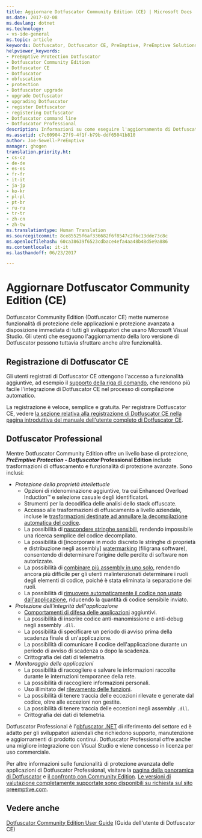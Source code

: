 ```yaml
---
title: Aggiornare Dotfuscator Community Edition (CE) | Microsoft Docs
ms.date: 2017-02-08
ms.devlang: dotnet
ms.technology:
- vs-ide-general
ms.topic: article
keywords: Dotfuscator, Dotfuscator CE, PreEmptive, PreEmptive Solutions, PreEmptive Protection, protezione, community edition, offuscamento, .NET, gratuito, Visual Studio 2017, aggiornamento, riga di comando
helpviewer_keywords:
- PreEmptive Protection Dotfuscator
- Dotfuscator Community Edition
- Dotfuscator CE
- Dotfuscator
- obfuscation
- protection
- Dotfuscator upgrade
- upgrade Dotfuscator
- upgrading Dotfuscator
- register Dotfuscator
- registering Dotfuscator
- Dotfuscator command line
- Dotfuscator Professional
description: Informazioni su come eseguire l'aggiornamento di Dotfuscator Community Edition gratuito incluso in Visual Studio 2017.
ms.assetid: c7c60904-27f9-4f1f-b79b-ddf65041b810
author: Joe-Sewell-PreEmptive
manager: ghogen
translation.priority.ht:
- cs-cz
- de-de
- es-es
- fr-fr
- it-it
- ja-jp
- ko-kr
- pl-pl
- pt-br
- ru-ru
- tr-tr
- zh-cn
- zh-tw
ms.translationtype: Human Translation
ms.sourcegitcommit: 8ce85525f6af336682f6f8547c2f6c13dde73c8c
ms.openlocfilehash: 60ca38639f6523cdbace4efa4aa48b48d5e9a886
ms.contentlocale: it-it
ms.lasthandoff: 06/23/2017

---
```


# <a name="upgrade-dotfuscator-community-edition-ce"></a>Aggiornare Dotfuscator Community Edition (CE)

Dotfuscator Community Edition (Dotfuscator CE) mette numerose funzionalità di protezione delle applicazioni e protezione avanzata a disposizione immediata di tutti gli sviluppatori che usano Microsoft Visual Studio.
Gli utenti che eseguono l'aggiornamento della loro versione di Dotfuscator possono tuttavia sfruttare anche altre funzionalità.

## <a name="registering-dotfuscator-ce"></a>Registrazione di Dotfuscator CE

Gli utenti registrati di Dotfuscator CE ottengono l'accesso a funzionalità aggiuntive, ad esempio il [supporto della riga di comando][cli], che rendono più facile l'integrazione di Dotfuscator CE nel processo di compilazione automatico.

La registrazione è veloce, semplice e gratuita.
Per registrare Dotfuscator CE, vedere [la sezione relativa alla registrazione di Dotfuscator CE nella pagina introduttiva del manuale dell'utente completo di Dotfuscator CE][register-ce].

## <a name="dotfuscator-professional"></a>Dotfuscator Professional

Mentre Dotfuscator Community Edition offre un livello base di protezione, **_PreEmptive Protection - Dotfuscator_ Professional Edition** include trasformazioni di offuscamento e funzionalità di protezione avanzate.
Sono inclusi:

* *Protezione della proprietà intellettuale*
  * Opzioni di ridenominazione aggiuntive, tra cui Enhanced Overload Induction™ e selezione casuale degli identificatori.
  * Strumenti per la decodifica delle analisi dello stack offuscate.
  * Accesso alle trasformazioni di offuscamento a livello aziendale, incluse le [trasformazioni destinate ad annullare la decompilazione automatica del codice][control-flow].
  * La possibilità di [nascondere stringhe sensibili][string-encryption], rendendo impossibile una ricerca semplice del codice decompilato.
  * La possibilità di [incorporare in modo discreto le stringhe di proprietà e distribuzione negli assembly] [ watermarking] (filigrana software), consentendo di determinare l'origine delle perdite di software non autorizzate.
  * La possibilità di [combinare più assembly in uno solo][linking], rendendo ancora più difficile per gli utenti malintenzionati determinare i ruoli degli elementi di codice, poiché è stata eliminata la separazione dei ruoli.
  * La possibilità di [rimuovere automaticamente il codice non usato dall'applicazione][pruning], riducendo la quantità di codice sensibile inviato.
* *Protezione dell'integrità dell'applicazione*
  * [Comportamenti di difesa delle applicazioni][check-actions] aggiuntivi.
  * La possibilità di inserire codice anti-manomissione e anti-debug negli assembly `.dll`.
  * La possibilità di specificare un periodo di avviso prima della scadenza finale di un'applicazione.
  * La possibilità di comunicare il codice dell'applicazione durante un periodo di avviso di scadenza o dopo la scadenza.
  * Crittografia dei dati di telemetria.
* *Monitoraggio delle applicazioni*
  * La possibilità di raccogliere e salvare le informazioni raccolte durante le interruzioni temporanee della rete.
  * La possibilità di raccogliere informazioni personali.
  * Uso illimitato del [rilevamento delle funzioni][features].
  * La possibilità di tenere traccia delle eccezioni rilevate e generate dal codice, oltre alle eccezioni non gestite.
  * La possibilità di tenere traccia delle eccezioni negli assembly `.dll`.
  * Crittografia dei dati di telemetria.

Dotfuscator Professional è l'[obfuscator .NET][net-obfuscator] di riferimento del settore ed è adatto per gli sviluppatori aziendali che richiedono supporto, manutenzione e aggiornamenti di prodotto continui.
Dotfuscator Professional offre anche una migliore integrazione con Visual Studio e viene concesso in licenza per uso commerciale.

Per altre informazioni sulle funzionalità di protezione avanzata delle applicazioni di Dotfuscator Professional, visitare la [pagina della panoramica di Dotfuscator][ product-about] e [il confronto con Community Edition][product-compare].
[Le versioni di valutazione completamente supportate sono disponibili su richiesta sul sito preemptive.com][eval].

## <a name="see-also"></a>Vedere anche

[Dotfuscator Community Edition User Guide][full] (Guida dell'utente di Dotfuscator CE)

<!-- Copyright © 2017 PreEmptive Solutions, LLC -->

[control-flow]: https://www.preemptive.com/products/dotfuscator/features#controlflow
[string-encryption]: https://www.preemptive.com/products/dotfuscator/features#string
[watermarking]: https://www.preemptive.com/products/dotfuscator/features#watermarking
[linking]: https://www.preemptive.com/products/dotfuscator/features#linking
[pruning]: https://www.preemptive.com/products/dotfuscator/features#pruning

[check-actions]: https://www.preemptive.com/dotfuscator/pro/userguide/en/protection_checks_overview.html#actions
[features]: https://www.preemptive.com/dotfuscator/pro/userguide/en/instrumentation_features.html

[net-obfuscator]: https://www.preemptive.com/products/dotfuscator/overview
[eval]: https://www.preemptive.com/eval-request

[product-about]: https://www.preemptive.com/products/dotfuscator/overview
[product-compare]: https://www.preemptive.com/products/dotfuscator/compare-editions

[cli]: https://www.preemptive.com/dotfuscator/ce/docs/help/intro_cli.html
[register-ce]: https://www.preemptive.com/dotfuscator/ce/docs/help/gui_getstarted.html#register

[full]: https://www.preemptive.com/dotfuscator/ce/docs/help/intro_upgrades.html

